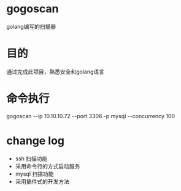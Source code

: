 # gogoscan
golang编写的扫描器

# 目的
通过完成此项目，熟悉安全和golang语言

# 命令执行
gogoscan  --ip 10.10.10.72 --port 3306 -p mysql --concurrency 100 

# change log
- ssh 扫描功能
- 采用命令行的方式启动服务
- mysql 扫描功能
- 采用插件式的开发方法
